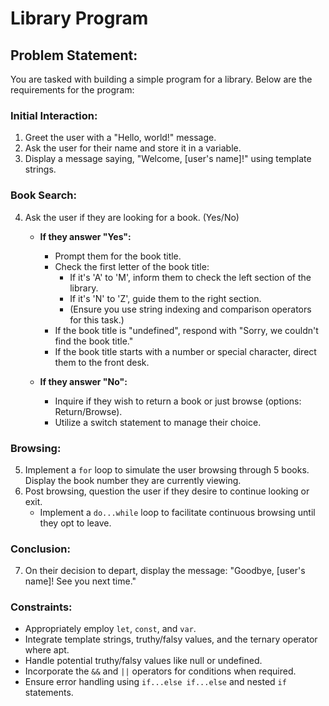 # Library Program

## Problem Statement:

You are tasked with building a simple program for a library. Below are the requirements for the program:

### Initial Interaction:

1. Greet the user with a "Hello, world!" message.
2. Ask the user for their name and store it in a variable.
3. Display a message saying, "Welcome, [user's name]!" using template strings.

### Book Search:

4. Ask the user if they are looking for a book. (Yes/No)

   - **If they answer "Yes":**

     - Prompt them for the book title.
     - Check the first letter of the book title:
       - If it's 'A' to 'M', inform them to check the left section of the library.
       - If it's 'N' to 'Z', guide them to the right section.
       - (Ensure you use string indexing and comparison operators for this task.)
     - If the book title is "undefined", respond with "Sorry, we couldn't find the book title."
     - If the book title starts with a number or special character, direct them to the front desk.

   - **If they answer "No":**
     - Inquire if they wish to return a book or just browse (options: Return/Browse).
     - Utilize a switch statement to manage their choice.

### Browsing:

5. Implement a `for` loop to simulate the user browsing through 5 books. Display the book number they are currently viewing.
6. Post browsing, question the user if they desire to continue looking or exit.
   - Implement a `do...while` loop to facilitate continuous browsing until they opt to leave.

### Conclusion:

7. On their decision to depart, display the message: "Goodbye, [user's name]! See you next time."

### Constraints:

- Appropriately employ `let`, `const`, and `var`.
- Integrate template strings, truthy/falsy values, and the ternary operator where apt.
- Handle potential truthy/falsy values like null or undefined.
- Incorporate the `&&` and `||` operators for conditions when required.
- Ensure error handling using `if...else if...else` and nested `if` statements.
